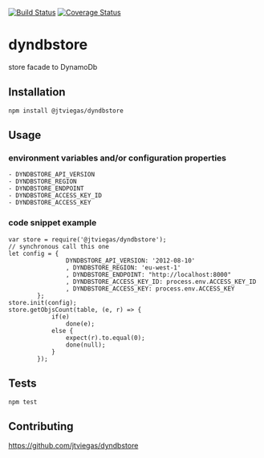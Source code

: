 [![Build Status](https://travis-ci.org/jtviegas/dyndbstore.svg?branch=master)](https://travis-ci.org/jtviegas/dyndbstore)
[![Coverage Status](https://coveralls.io/repos/github/jtviegas/dyndbstore/badge.svg?branch=master)](https://coveralls.io/github/jtviegas/dyndbstore?branch=master)

dyndbstore
=========

store facade to DynamoDb

## Installation

  `npm install @jtviegas/dyndbstore`

## Usage

### environment variables and/or configuration properties

    - DYNDBSTORE_API_VERSION
    - DYNDBSTORE_REGION
    - DYNDBSTORE_ENDPOINT
    - DYNDBSTORE_ACCESS_KEY_ID
    - DYNDBSTORE_ACCESS_KEY

### code snippet example

    var store = require('@jtviegas/dyndbstore');
    // synchronous call this one
    let config = {
                    DYNDBSTORE_API_VERSION: '2012-08-10'
                    , DYNDBSTORE_REGION: 'eu-west-1'
                    , DYNDBSTORE_ENDPOINT: "http://localhost:8000"
                    , DYNDBSTORE_ACCESS_KEY_ID: process.env.ACCESS_KEY_ID
                    , DYNDBSTORE_ACCESS_KEY: process.env.ACCESS_KEY
            };
    store.init(config);
    store.getObjsCount(table, (e, r) => {
                if(e)
                    done(e);
                else {
                    expect(r).to.equal(0);
                    done(null);
                }
            });
    
## Tests

  `npm test`

## Contributing

https://github.com/jtviegas/dyndbstore
